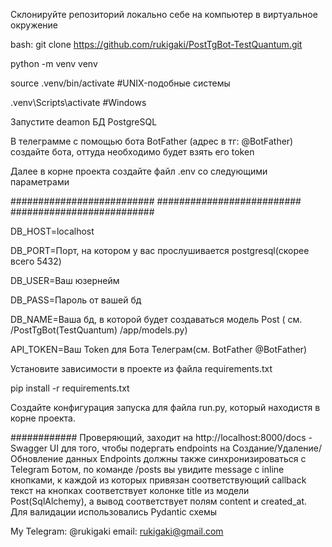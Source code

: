 Склонируйте репозиторий локально себе на компьютер в виртуальное окружение 

bash:
git clone https://github.com/rukigaki/PostTgBot-TestQuantum.git

python -m venv venv

source .venv/bin/activate #UNIX-подобные системы

.venv\Scripts\activate #Windows


Запустите deamon БД PostgreSQL

В телеграмме с помощью бота BotFather (адрес в тг: @BotFather) создайте бота, оттуда необходимо будет взять его token

Далее в корне проекта создайте файл .env со следующими параметрами 



##########################
##########################
##########################

DB_HOST=localhost

DB_PORT=Порт, на котором у вас прослушивается postgresql(скорее всего 5432)

DB_USER=Ваш юзернейм

DB_PASS=Пароль от вашей бд

DB_NAME=Ваша бд, в которой будет создаваться модель Post ( см. /PostTgBot(TestQuantum) /app/models.py)

API_TOKEN=Ваш Token для Бота Телеграм(см. BotFather @BotFather)






Установите зависимости в проекте из файла requirements.txt

pip install -r requirements.txt


Создайте конфигурация запуска для файла run.py, который находистя в корне проекта.

############
Проверяющий, заходит на http://localhost:8000/docs - Swagger UI для того, чтобы подергать endpoints на Создание/Удаление/Обновление данных
Endpoints должны также синхронизироваться с Telegram Ботом, по команде /posts вы увидите message с inline кнопками, к каждой из которых привязан соответствующий callback
текст на кнопках соответствует колонке title из модели Post(SqlAlchemy), а вывод соответствует полям content и created_at. Для валидации использовались Pydantic схемы


My Telegram: @rukigaki
email: rukigaki@gmail.com

 



